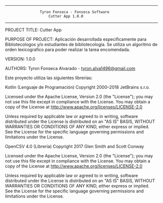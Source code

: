------------------------------------------------------------------------
                    Tyron Fonseca - Fonseca Software
                        Cutter App 1.0.0
------------------------------------------------------------------------

PROJECT TITLE: Cutter App

PURPOSE OF PROJECT: Aplicación desarrollada especificamente para Bibliotecologos 
y/o estudiantes de bibliotecologia. Se utiliza un algoritmo de orden 
lexicografico para poder realizar la tarea encomendada.

VERSION: 1.0.0

AUTHORS: Tyron Fonseca Alvarado - tyron.alva1496@gmail.com


Este proyecto utiliza las siguientes librerias:

Kotlin (Lenguaje de Programación) 
Copyright 2000–2018 JetBrains s.r.o.

Licensed under the Apache License, Version 2.0 (the "License"); you may not use 
this file except in compliance with the License. You may obtain a copy of the 
License at http://www.apache.org/licenses/LICENSE-2.0

Unless required by applicable law or agreed to in writing, software distributed 
under the License is distributed on an "AS IS" BASIS, WITHOUT WARRANTIES OR 
CONDITIONS OF ANY KIND, either express or implied. See the License for the 
specific language governing permissions and limitations under the License.
    

OpenCSV 4.0 (Librería) 
Copyright 2017 Glen Smith and Scott Conway

Licensed under the Apache License, Version 2.0 (the "License"); you may not use 
this file except in compliance with the License. You may obtain a copy of the 
License at http://www.apache.org/licenses/LICENSE-2.0

Unless required by applicable law or agreed to in writing, software distributed 
under the License is distributed on an "AS IS" BASIS, WITHOUT WARRANTIES OR 
CONDITIONS OF ANY KIND, either express or implied. See the License for the 
specific language governing permissions and limitations under the License.